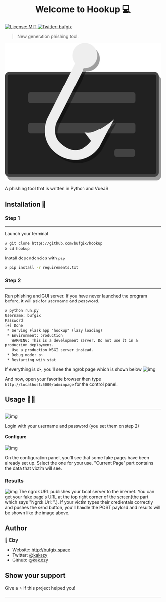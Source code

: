 <h1 align="center">Welcome to Hookup 💻 </h1>
<p>
  <a href="#" target="_blank">
    <img alt="License: MIT" src="https://img.shields.io/badge/License-MIT-yellow.svg" />
  </a>
  <a href="https://twitter.com/bufgix" target="_blank">
    <img alt="Twitter: bufgix" src="https://img.shields.io/twitter/follow/bufgix.svg?style=social" />
  </a>
</p>

> New generation phishing tool.

<img alt="logo" src="./hookup/hookup-frontend/public/logo.svg"/>

A phishing tool that is written in Python and VueJS

## Installation 📀

### Step 1

---

Launch your terminal

```bash
λ git clone https://github.com/bufgix/hookup
λ cd hookup
```

Install dependencies with `pip`

```bash
λ pip install -r requirements.txt
```

### Step 2

---

Run phishing and GUI server. If you have never launched the program before, it will ask for username and password.

```
λ python run.py
Username: bufgix
Password
[+] Done
 * Serving Flask app "hookup" (lazy loading)
 * Environment: production
   WARNING: This is a development server. Do not use it in a production deployment.
   Use a production WSGI server instead.
 * Debug mode: on
 * Restarting with stat
```

If everything is ok, you'll see the ngrok page which is shown below
![img](https://i.imgyukle.com/2020/01/31/nPcXnQ.png)

And now, open your favorite browser then type `http://localhost:5000/adminpage` for the control panel.

## Usage 👨‍💻

---

![img](https://i.imgyukle.com/2020/01/31/nPgm0I.png)

Login with your username and password (you set them on step 2)

#### Configure

![img](https://i.imgyukle.com/2020/01/31/nPi1nb.png)

On the configuration panel, you'll see that some fake pages have been already set up. Select the one for your use. "Current Page" part contains the data that victim will see.

### Results

![img](https://i.imgyukle.com/2020/01/31/nPpodU.png)
The ngrok URL publishes your local server to the internet. You can get your fake page's URL at the top right corner of the screen(the part which says "Ngrok Url: ".). If your victim types their credientals correctly and pushes the send button, you'll handle the POST payload and results will be shown like the image above.

## Author

👤 **Eizy**

- Website: http://bufgix.space
- Twitter: [@kakezy](https://twitter.com/kakezy)
- Github: [@kak.ezy](https://github.com/kak.ezy)

## Show your support

Give a ⭐️ if this project helped you!

---
